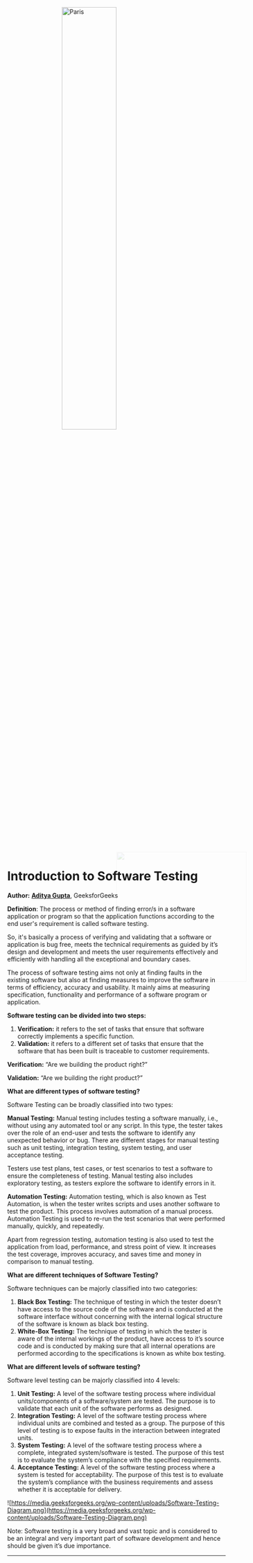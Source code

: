 <style>
.back{
	position: fixed;
	width: 300px;
	height: 300px;
	top: 50%;
	left: 50%;
    margin-top: auto; 
    margin-left: auto; 
	opacity: 0.15;
	}
.center {
  display: block;
  margin-left: auto;
  margin-right: auto;
  width: 50%;
}
</style>



<img src="http://mooc.e-yantra.org/img/eYantra_logo.svg" alt="Paris" class="center">

<img src="http://mooc.e-yantra.org/img/EyantraLogoMini.png" class="back">

# Introduction to Software Testing

**Author:**  **[Aditya Gupta](https://www.linkedin.com/in/aditya-gupta-437504a7?trk=hp-identity-name)**, GeeksforGeeks

**Definition**: The process or method of finding error/s in a software application or program so that the application functions  according to the end user's requirement is called software testing.

So, it's basically a process of verifying and validating that a  software or application is bug free, meets the technical requirements as guided by it’s design and development and meets the user requirements  effectively and efficiently with handling all the exceptional and  boundary cases.

The process of software testing aims not only at finding faults in  the existing software but also at finding measures to improve the  software in terms of efficiency, accuracy and usability. It mainly aims  at measuring specification, functionality and performance of a software  program or application.

**Software testing can be divided into two steps:**

1. **Verification:** it refers to the set of tasks that ensure that software correctly implements a specific function.
2. **Validation:** it refers to a different set of tasks that ensure that the software that has been built is traceable to customer requirements.

**Verification:** “Are we building the product right?”

**Validation:**  “Are we building the right product?”

**What are different types of software testing?**

Software Testing can be broadly classified into two types:

**Manual Testing:** Manual testing includes testing a  software manually, i.e., without using any automated tool or any script. In this type, the tester takes over the role of an end-user and tests  the software to identify any unexpected behavior or bug. There are  different stages for manual testing such as unit testing, integration  testing, system testing, and user acceptance testing.

Testers use test plans, test cases, or test scenarios to test a  software to ensure the completeness of testing. Manual testing also  includes exploratory testing, as testers explore the software to  identify errors in it.

**Automation Testing:** Automation testing, which is  also known as Test Automation, is when the tester writes scripts and  uses another software to test the product. This process involves  automation of a manual process. Automation Testing is used to re-run the test scenarios that were performed manually, quickly, and repeatedly.

Apart from regression testing, automation testing is also used to  test the application from load, performance, and stress point of view.  It increases the test coverage, improves accuracy, and saves time and  money in comparison to manual testing.

**What are different techniques of Software Testing?**

Software techniques can be majorly classified into two categories:

1. **Black Box Testing:** The technique of testing in  which the tester doesn’t have access to the source code of the software  and is conducted at the software interface without concerning with the  internal logical structure of the software is known as black box  testing.
2. **White-Box Testing:** The technique of testing in  which the tester is aware of the internal workings of the product, have  access to it’s source code and is conducted by making sure that all  internal operations are performed according to the specifications is  known as white box testing.

**What are different levels of software testing?**

Software level testing can be majorly classified into 4 levels:

1. **Unit Testing:** A level of the software testing  process where individual units/components of a software/system are  tested. The purpose is to validate that each unit of the software  performs as designed.
2. **Integration Testing:** A level of the software  testing process where individual units are combined and tested as a  group. The purpose of this level of testing is to expose faults in the  interaction between integrated units.
3. **System Testing:** A level of the software testing  process where a complete, integrated system/software is tested. The  purpose of this test is to evaluate the system’s compliance with the  specified requirements.
4. **Acceptance Testing:** A level of the software testing process where a system is tested for acceptability. The purpose of this test is to evaluate the system’s compliance with the business  requirements and assess whether it is acceptable for delivery.

![https://media.geeksforgeeks.org/wp-content/uploads/Software-Testing-Diagram.png](https://media.geeksforgeeks.org/wp-content/uploads/Software-Testing-Diagram.png)

Note: Software testing is a very broad and vast topic and is  considered to be an integral and very important part of software  development and hence should be given it’s due importance.

------